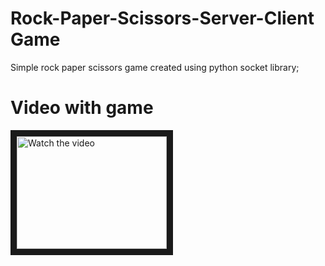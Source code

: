 # Rock-Paper-Scissors-Server-Client Game
Simple rock paper scissors game created using python socket library;
# Video with game
<a href="https://youtu.be/8_VyC1JTfJE" target="_blank">
 <img src="http://img.youtube.com/vi/8_VyC1JTfJE/mq3.jpg" alt="Watch the video" width="240" height="180" border="10" />
</a>
